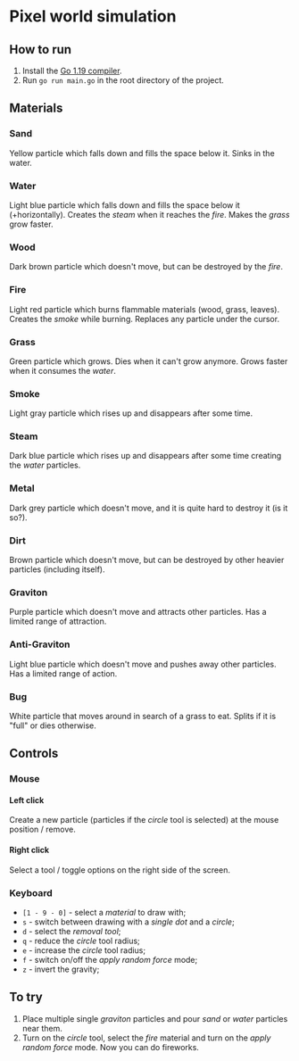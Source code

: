 # Pixel world simulation

## How to run

1. Install the [Go 1.19 compiler](https://go.dev/dl/).
2. Run `go run main.go` in the root directory of the project.

## Materials

### Sand

Yellow particle which falls down and fills the space below it.
Sinks in the water.

### Water

Light blue particle which falls down and fills the space below it (+horizontally).
Creates the *steam* when it reaches the *fire*.
Makes the *grass* grow faster.

### Wood

Dark brown particle which doesn't move, but can be destroyed by the *fire*.

### Fire

Light red particle which burns flammable materials (wood, grass, leaves).
Creates the *smoke* while burning.
Replaces any particle under the cursor.

### Grass

Green particle which grows.
Dies when it can't grow anymore.
Grows faster when it consumes the *water*.

### Smoke

Light gray particle which rises up and disappears after some time.

### Steam

Dark blue particle which rises up and disappears after some time creating the *water* particles.

### Metal

Dark grey particle which doesn't move, and it is quite hard to destroy it (is it so?).

### Dirt

Brown particle which doesn't move, but can be destroyed by other heavier particles (including itself).

### Graviton

Purple particle which doesn't move and attracts other particles.
Has a limited range of attraction.

### Anti-Graviton

Light blue particle which doesn't move and pushes away other particles.
Has a limited range of action.

### Bug

White particle that moves around in search of a grass to eat.
Splits if it is "full" or dies otherwise.

## Controls

### Mouse

#### Left click

Create a new particle (particles if the *circle* tool is selected) at the mouse position / remove.

#### Right click

Select a tool / toggle options on the right side of the screen.

### Keyboard

- `[1 - 9 - 0]` - select a *material* to draw with;
- `s` - switch between drawing with a *single dot* and a *circle*;
- `d` - select the *removal tool*;
- `q` - reduce the *circle* tool radius;
- `e` - increase the *circle* tool radius;
- `f` - switch on/off the *apply random force* mode;
- `z` - invert the gravity;

## To try

1. Place multiple single *graviton* particles and pour *sand* or *water* particles near them.
2. Turn on the *circle* tool, select the *fire* material and turn on the *apply random force* mode. Now you can do fireworks.
